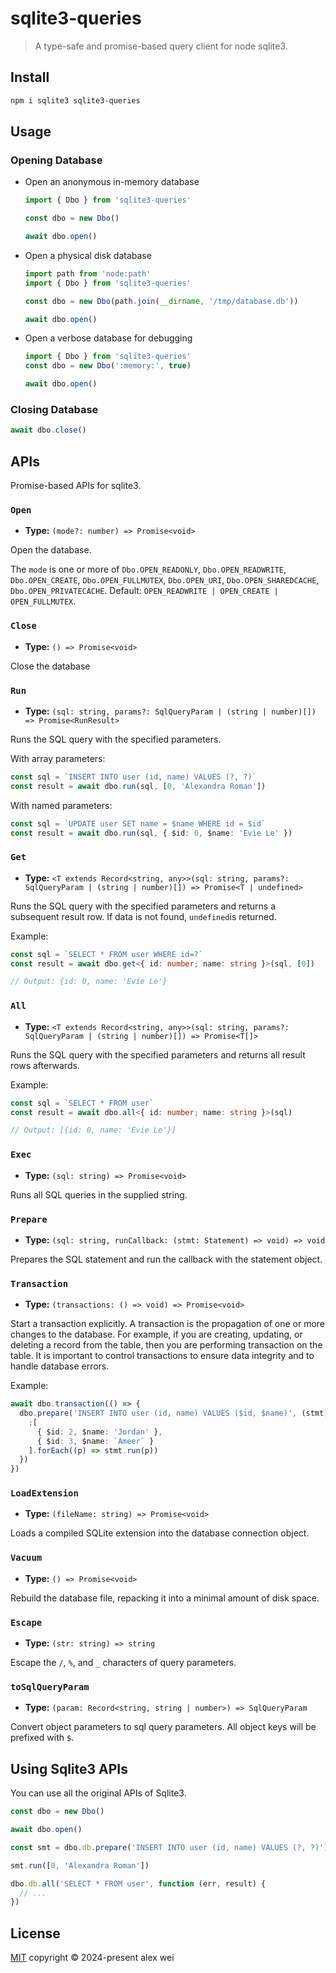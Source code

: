 # sqlite3-queries

> A type-safe and promise-based query client for node sqlite3.

## Install

```sh
npm i sqlite3 sqlite3-queries
```

## Usage

### Opening Database

- Open an anonymous in-memory database

  ```ts
  import { Dbo } from 'sqlite3-queries'

  const dbo = new Dbo()

  await dbo.open()
  ```

- Open a physical disk database

  ```ts
  import path from 'node:path'
  import { Dbo } from 'sqlite3-queries'

  const dbo = new Dbo(path.join(__dirname, '/tmp/database.db'))

  await dbo.open()
  ```

- Open a verbose database for debugging

  ```ts
  import { Dbo } from 'sqlite3-queries'
  const dbo = new Dbo(':memory:', true)

  await dbo.open()
  ```

### Closing Database

```ts
await dbo.close()
```

## APIs

Promise-based APIs for sqlite3.

### `Open`

- **Type:** `(mode?: number) => Promise<void>`

Open the database.

The `mode` is one or more of `Dbo.OPEN_READONLY`, `Dbo.OPEN_READWRITE`, `Dbo.OPEN_CREATE`, `Dbo.OPEN_FULLMUTEX`, `Dbo.OPEN_URI`, `Dbo.OPEN_SHAREDCACHE`, `Dbo.OPEN_PRIVATECACHE`. Default: `OPEN_READWRITE | OPEN_CREATE | OPEN_FULLMUTEX`.

### `Close`

- **Type:** `() => Promise<void>`

Close the database

### `Run`

- **Type:** `(sql: string, params?: SqlQueryParam | (string | number)[]) => Promise<RunResult>`

Runs the SQL query with the specified parameters.

With array parameters:

```ts
const sql = `INSERT INTO user (id, name) VALUES (?, ?)`
const result = await dbo.run(sql, [0, 'Alexandra Roman'])
```

With named parameters:

```ts
const sql = `UPDATE user SET name = $name WHERE id = $id`
const result = await dbo.run(sql, { $id: 0, $name: 'Evie Le' })
```

### `Get`

- **Type:** `<T extends Record<string, any>>(sql: string, params?: SqlQueryParam | (string | number)[]) => Promise<T | undefined>`

Runs the SQL query with the specified parameters and returns a subsequent result row. If data is not found, `undefined`is returned.

Example:

```ts
const sql = `SELECT * FROM user WHERE id=?`
const result = await dbo.get<{ id: number; name: string }>(sql, [0])

// Output: {id: 0, name: 'Evie Le'}
```

### `All`

- **Type:** `<T extends Record<string, any>>(sql: string, params?: SqlQueryParam | (string | number)[]) => Promise<T[]>`

Runs the SQL query with the specified parameters and returns all result rows afterwards.

Example:

```ts
const sql = `SELECT * FROM user`
const result = await dbo.all<{ id: number; name: string }>(sql)

// Output: [{id: 0, name: 'Evie Le'}]
```

### `Exec`

- **Type:** `(sql: string) => Promise<void>`

Runs all SQL queries in the supplied string.

### `Prepare`

- **Type:** `(sql: string, runCallback: (stmt: Statement) => void) => void`

Prepares the SQL statement and run the callback with the statement object.

### `Transaction`

- **Type:** `(transactions: () => void) => Promise<void>`

Start a transaction explicitly. A transaction is the propagation of one or more changes to the database. For example, if you are creating, updating, or deleting a record from the table, then you are performing transaction on the table. It is important to control transactions to ensure data integrity and to handle database errors.

Example:

```ts
await dbo.transaction(() => {
  dbo.prepare('INSERT INTO user (id, name) VALUES ($id, $name)', (stmt) => {
    ;[
      { $id: 2, $name: 'Jordan' },
      { $id: 3, $name: `Ameer` }
    ].forEach((p) => stmt.run(p))
  })
})
```

### `LoadExtension`

- **Type:** `(fileName: string) => Promise<void>`

Loads a compiled SQLite extension into the database connection object.

### `Vacuum`

- **Type:** `() => Promise<void>`

Rebuild the database file, repacking it into a minimal amount of disk space.

### `Escape`

- **Type:** `(str: string) => string`

Escape the `/`, `%`, and `_` characters of query parameters.

### `toSqlQueryParam`

- **Type:** `(param: Record<string, string | number>) => SqlQueryParam`

Convert object parameters to sql query parameters. All object keys will be prefixed with `$`.

## Using Sqlite3 APIs

You can use all the original APIs of Sqlite3.

```ts
const dbo = new Dbo()

await dbo.open()

const smt = dbo.db.prepare('INSERT INTO user (id, name) VALUES (?, ?)')

smt.run([0, 'Alexandra Roman'])

dbo.db.all('SELECT * FROM user', function (err, result) {
  // ...
})
```

## License

[MIT](./LICENSE) copyright © 2024-present alex wei
